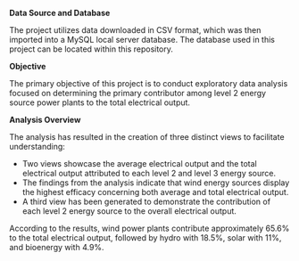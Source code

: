 **Data Source and Database**

The project utilizes data downloaded in CSV format, which was then imported into a MySQL local server database.
The database used in this project can be located within this repository.

**Objective**

The primary objective of this project is to conduct exploratory data analysis focused on determining the primary contributor among level 2 energy source power plants to the total electrical output.

**Analysis Overview**

The analysis has resulted in the creation of three distinct views to facilitate understanding:
- Two views showcase the average electrical output and the total electrical output attributed to each level 2 and level 3 energy source.
- The findings from the analysis indicate that wind energy sources display the highest efficacy concerning both average and total electrical output.
- A third view has been generated to demonstrate the contribution of each level 2 energy source to the overall electrical output.

According to the results, wind power plants contribute approximately 65.6% to the total electrical output, followed by hydro with 18.5%, solar with 11%, and bioenergy with 4.9%.
